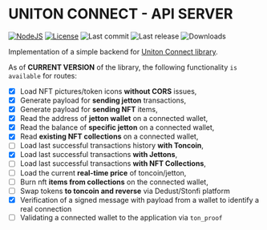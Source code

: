 # UNITON CONNECT - API SERVER

[![NodeJS](https://img.shields.io/badge/NodeJS-20.1+-2296F3.svg?color=318CE7&style=flat-square&logo=NodeJs&logoColor=E0FFFF)]()
[![License](https://img.shields.io/github/license/MrVeit/Veittech-UnitonConnect-ServerAPI?color=318CE7&style=flat-square&logo=github&logoColor=E0FFFF)](LICENSE)
![Last commit](https://img.shields.io/github/last-commit/MrVeit/Veittech-UnitonConnect-ServerAPI/master?color=318CE7&style=flat-square&logo=alwaysdata&logoColor=E0FFFF)
![Last release](https://img.shields.io/github/release-date/MrVeit/Veittech-UnitonConnect-ServerAPI?color=318CE7&style=flat-square&logo=Dropbox&logoColor=E0FFFF)
![Downloads](https://img.shields.io/github/downloads/MrVeit/Veittech-UnitonConnect-ServerAPI/total?color=318CE7&style=flat-square&logo=codeigniter&logoColor=E0FFFF)

Implementation of a simple backend for [Uniton Connect library](https://github.com/MrVeit/Veittech-UnitonConnect).

As of **CURRENT VERSION** of the library, the following functionality `is available` for routes:

- [x] Load NFT pictures/token icons **without CORS** issues,
- [x] Generate payload for **sending jetton** transactions,
- [x] Generate payload for **sending NFT** items,
- [x] Read the address of **jetton wallet** on a connected wallet,
- [x] Read the balance of **specific jetton** on a connected wallet,
- [x] Read **existing NFT collections** on a connected wallet,
- [ ] Load last successful transactions history **with Toncoin**,
- [x] Load last successful transactions **with Jettons**,
- [ ] Load last successful transactions **with NFT Collections**,
- [ ] Load the current **real-time price** of toncoin/jetton,
- [ ] Burn nft **items from collections** on the connected wallet,
- [ ] Swap tokens **to toncoin and reverse** via Dedust/Stonfi platform
- [x] Verification of a signed message with payload from a wallet to identify a real connection
- [ ] Validating a connected wallet to the application via `ton_proof`
